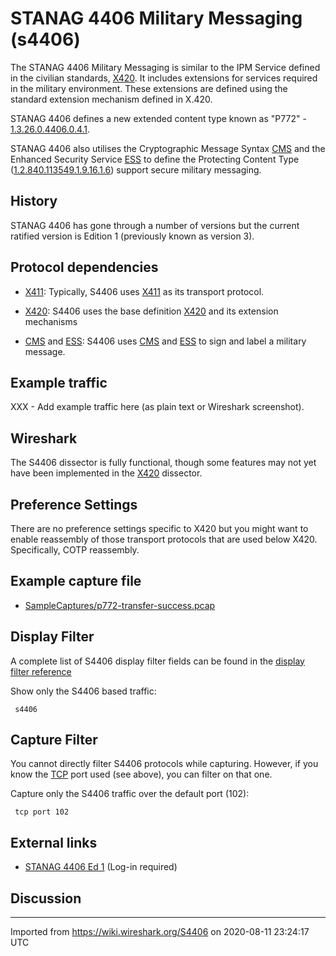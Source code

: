 # STANAG 4406 Military Messaging (s4406)

The STANAG 4406 Military Messaging is similar to the IPM Service defined in the civilian standards, [X420](/X420). It includes extensions for services required in the military environment. These extensions are defined using the standard extension mechanism defined in X.420.

STANAG 4406 defines a new extended content type known as "P772" - [1.3.26.0.4406.0.4.1](http://oid.elibel.tm.fr/1.3.26.0.4406.0.4.1).

STANAG 4406 also utilises the Cryptographic Message Syntax [CMS](/CMS) and the Enhanced Security Service [ESS](/ESS) to define the Protecting Content Type ([1.2.840.113549.1.9.16.1.6](http://oid.elibel.tm.fr/1.2.840.113549.1.9.16.1.6)) support secure military messaging.

## History

STANAG 4406 has gone through a number of versions but the current ratified version is Edition 1 (previously known as version 3).

## Protocol dependencies

  - [X411](/X411): Typically, S4406 uses [X411](/X411) as its transport protocol.

  - [X420](/X420): S4406 uses the base definition [X420](/X420) and its extension mechanisms

  - [CMS](/CMS) and [ESS](/ESS): S4406 uses [CMS](/CMS) and [ESS](/ESS) to sign and label a military message.

## Example traffic

XXX - Add example traffic here (as plain text or Wireshark screenshot).

## Wireshark

The S4406 dissector is fully functional, though some features may not yet have been implemented in the [X420](/X420) dissector.

## Preference Settings

There are no preference settings specific to X420 but you might want to enable reassembly of those transport protocols that are used below X420. Specifically, COTP reassembly.

## Example capture file

  - [SampleCaptures/p772-transfer-success.pcap](uploads/__moin_import__/attachments/SampleCaptures/p772-transfer-success.pcap)

## Display Filter

A complete list of S4406 display filter fields can be found in the [display filter reference](http://www.wireshark.org/docs/dfref/s/s4406.html)

Show only the S4406 based traffic:

``` 
 s4406
```

## Capture Filter

You cannot directly filter S4406 protocols while capturing. However, if you know the [TCP](/TCP) port used (see above), you can filter on that one.

Capture only the S4406 traffic over the default port (102):

``` 
 tcp port 102 
```

## External links

  - [STANAG 4406 Ed 1](http://mmhswg.fkie.fgan.de/docs/STANAG_4406_V3_March_1999_word7.zip) (Log-in required)

## Discussion

---

Imported from https://wiki.wireshark.org/S4406 on 2020-08-11 23:24:17 UTC
